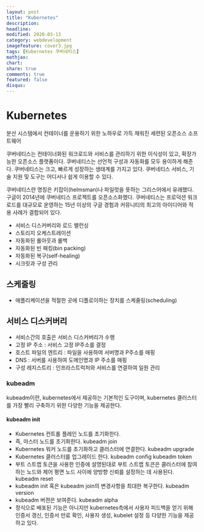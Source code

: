 ```yaml
---
layout: post
title: "Kubernetes"
description: 
headline: 
modified: 2020-03-13
category: webdevelopment
imagefeature: cover3.jpg
tags: [Kubernetes 쿠버네티스]
mathjax: 
chart: 
share: true
comments: true
featured: false
disqus:
---
```

# Kubernetes
분산 시스템에서 컨테이너를 운용하기 위한 노하우로 가득 채워진 세련된 오픈소스 소프트웨어

쿠버네티스는 컨테이너화된 워크로드와 서비스를 관리하기 위한 이식성이 있고, 확장가능한 오픈소스 플랫폼이다. 쿠버네티스는 선언적 구성과 자동화를 모두 용이하게 해준다. 쿠버네티스는 크고, 빠르게 성장하는 생태계를 가지고 있다. 쿠버네티스 서비스, 기술 지원 및 도구는 어디서나 쉽게 이용할 수 있다.

쿠버네티스란 명칭은 키잡이(helmsman)나 파일럿을 뜻하는 그리스어에서 유래했다. 구글이 2014년에 쿠버네티스 프로젝트를 오픈소스화했다. 쿠버네티스는 프로덕션 워크로드를 대규모로 운영하는 15년 이상의 구글 경험과 커뮤니티의 최고의 아이디어와 적용 사례가 결합되어 있다.

- 서비스 디스커버리와 로드 밸런싱
- 스토리지 오케스트레이션 
- 자동화된 롤아웃과 롤백 
- 자동화된 빈 패킹(bin packing)
- 자동화된 복구(self-healing) 
- 시크릿과 구성 관리 

## 스케줄링
- 애플리케이션을 적절한 곳에 디플로이하는 장치를 스케줄링(scheduling)

## 서비스 디스커버리
- 서비스간의 호출은 서비스 디스커버리가 수행
- 고정 IP 주소 : 서비스 고정 IP주소를 결정
- 호스트 파일의 엔트리 : 파일을 사용하여 서버명과 P주소를 매핑
- DNS : 서버를 사용하여 도메인명과 IP 주소를 매핑
- 구성 레지스트리 : 인프라스트럭처와 서비스를 연결하여 일원 관리

### kubeadm
kubeadm이란, kubernetes에서 제공하는 기본적인 도구이며, kubernetes 클러스터를 가장 빨리 구축하기 위한 다양한 기능을 제공한다.

#### kubeadm init
- Kubernetes 컨트롤 플레인 노드를 초기화한다.
- 즉, 마스터 노드를 초기화한다.
kubeadm join
- Kubernetes 워커 노드를 초기화하고 클러스터에 연결한다.
kubeadm upgrade
- Kubernetes 클러스터를 업그레이드 한다.
kubeadm config
kubeadm token
- 부트 스트랩 토큰을 사용한 인증에 설명된대로 부트 스트랩 토큰은 클러스터에 참여하는 노드와 제어 평면 노드 사이에 양방향 신뢰를 설정하는 데 사용된다.
kubeadm reset
- kubeadm init 혹은 kubeadm join의 변경사항을 최대한 복구한다.
kubeadm version
- kubeadm 버젼은 보여준다.
kubeadm alpha
- 정식으로 배포된 기능은 아니지만 kubernetes측에서 사용자 피드백을 얻기 위해 인증서 갱신, 인증서 만료 확인, 사용자 생성, kubelet 설정 등 다양한 기능을 제공하고 있다.
